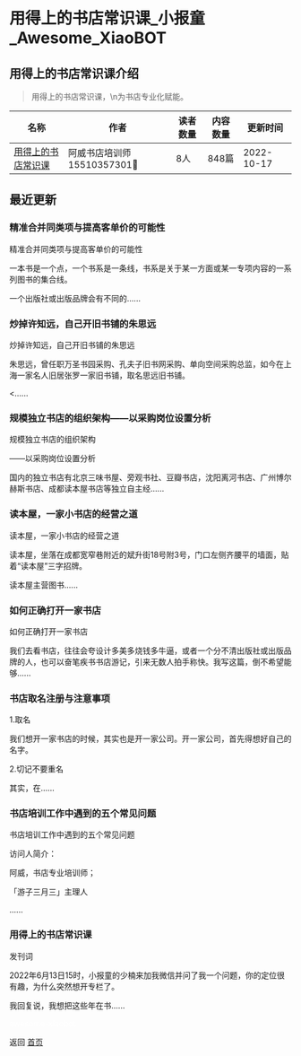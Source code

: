 # 用得上的书店常识课_小报童_Awesome_XiaoBOT

## 用得上的书店常识课介绍
> 用得上的书店常识课，\n为书店专业化赋能。  
  


|名称|作者|读者数量|内容数量|更新时间|
|---|---|---|---|---|
|[用得上的书店常识课](https://xiaobot.net/p/15510357301?refer=9c3f1c95-a052-465a-9902-f6d75080262a)|阿威书店培训师15510357301📖|8人|848篇|2022-10-17|

## 最近更新
### 精准合并同类项与提高客单价的可能性

精准合并同类项与提高客单价的可能性

一本书是一个点，一个书系是一条线，书系是关于某一方面或某一专项内容的一系列图书的集合线。

一个出版社或出版品牌会有不同的......

### 炒掉许知远，自己开旧书铺的朱思远

炒掉许知远，自己开旧书铺的朱思远

朱思远，曾任职万圣书园采购、孔夫子旧书网采购、单向空间采购总监，如今在上海一家名人旧居张罗一家旧书铺，取名思远旧书铺。

<......

### 规模独立书店的组织架构——以采购岗位设置分析

规模独立书店的组织架构

——以采购岗位设置分析

国内的独立书店有北京三味书屋、旁观书社、豆瓣书店，沈阳离河书店、广州博尔赫斯书店、成都读本屋书店等独立自主经......

### 读本屋，一家小书店的经营之道

读本屋，一家小书店的经营之道

读本屋，坐落在成都宽窄巷附近的斌升街18号附3号，门口左侧齐腰平的墙面，贴着“读本屋”三字招牌。

读本屋主营图书......

### 如何正确打开一家书店

如何正确打开一家书店

我们去看书店，往往会夸设计多美多烧钱多牛逼，或者一个分不清出版社或出版品牌的人，也可以奋笔疾书书店游记，引来无数人拍手称快。我写这篇，倒不希望能够......

### 书店取名注册与注意事项

1.取名

我们想开一家书店的时候，其实也是开一家公司。开一家公司，首先得想好自己的名字。

2.切记不要重名

其实，在......

### 书店培训工作中遇到的五个常见问题

书店培训工作中遇到的五个常见问题



访问人简介：

阿威，书店专业培训师；

「游子三月三」主理人



......

### 用得上的书店常识课

发刊词

2022年6月13日15时，小报童的少楠来加我微信并问了我一个问题，你的定位很有趣，为什么突然想开专栏了。

我回复说，我想把这些年在书......


<a href="https://github.com/Reno9527/awesome-xiaobot" style="color: white; text-decoration: none;">awesome-xiaobot</a>

返回 [首页](../README.md)
